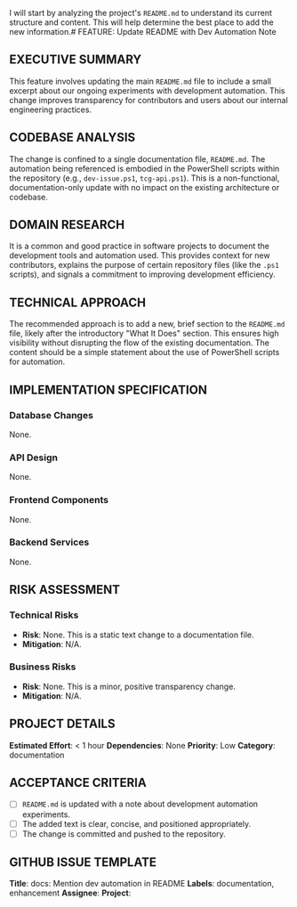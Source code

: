 ﻿I will start by analyzing the project's `README.md` to understand its current structure and content. This will help determine the best place to add the new information.# FEATURE: Update README with Dev Automation Note

## EXECUTIVE SUMMARY
This feature involves updating the main `README.md` file to include a small excerpt about our ongoing experiments with development automation. This change improves transparency for contributors and users about our internal engineering practices.

## CODEBASE ANALYSIS
The change is confined to a single documentation file, `README.md`. The automation being referenced is embodied in the PowerShell scripts within the repository (e.g., `dev-issue.ps1`, `tcg-api.ps1`). This is a non-functional, documentation-only update with no impact on the existing architecture or codebase.

## DOMAIN RESEARCH
It is a common and good practice in software projects to document the development tools and automation used. This provides context for new contributors, explains the purpose of certain repository files (like the `.ps1` scripts), and signals a commitment to improving development efficiency.

## TECHNICAL APPROACH
The recommended approach is to add a new, brief section to the `README.md` file, likely after the introductory "What It Does" section. This ensures high visibility without disrupting the flow of the existing documentation. The content should be a simple statement about the use of PowerShell scripts for automation.

## IMPLEMENTATION SPECIFICATION
### Database Changes
None.

### API Design
None.

### Frontend Components
None.

### Backend Services
None.

## RISK ASSESSMENT
### Technical Risks
- **Risk**: None. This is a static text change to a documentation file.
- **Mitigation**: N/A.

### Business Risks
- **Risk**: None. This is a minor, positive transparency change.
- **Mitigation**: N/A.

## PROJECT DETAILS
**Estimated Effort**: < 1 hour
**Dependencies**: None
**Priority**: Low
**Category**: documentation

## ACCEPTANCE CRITERIA
- [ ] `README.md` is updated with a note about development automation experiments.
- [ ] The added text is clear, concise, and positioned appropriately.
- [ ] The change is committed and pushed to the repository.

## GITHUB ISSUE TEMPLATE
**Title**: docs: Mention dev automation in README
**Labels**: documentation, enhancement
**Assignee**: 
**Project**:
